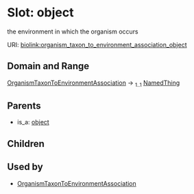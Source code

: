 
# Slot: object


the environment in which the organism occurs

URI: [biolink:organism_taxon_to_environment_association_object](https://w3id.org/biolink/vocab/organism_taxon_to_environment_association_object)


## Domain and Range

[OrganismTaxonToEnvironmentAssociation](OrganismTaxonToEnvironmentAssociation.md) &#8594;  <sub>1..1</sub> [NamedThing](NamedThing.md)

## Parents

 *  is_a: [object](object.md)

## Children


## Used by

 * [OrganismTaxonToEnvironmentAssociation](OrganismTaxonToEnvironmentAssociation.md)
